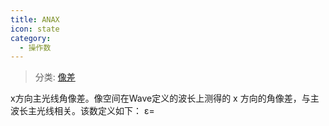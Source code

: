 ```yaml
---
title: ANAX
icon: state
category:
  - 操作数
---
```


> 分类: [像差](/hb/operands/131/885/  "Zemax 操作数 像差")

x方向主光线角像差。像空间在Wave定义的波长上测得的 x 方向的角像差，与主波长主光线相关。该数定义如下： ε=